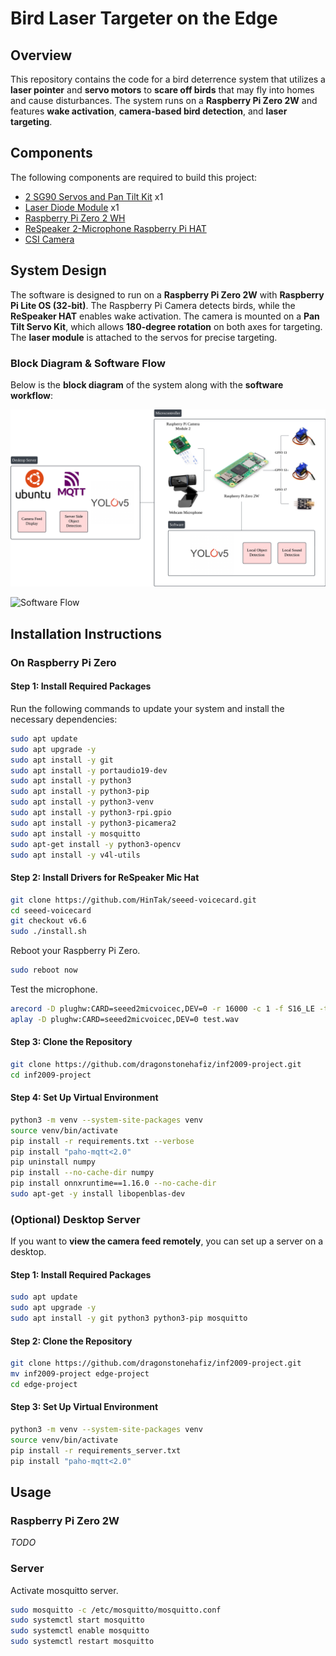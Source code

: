# **Bird Laser Targeter on the Edge**

## **Overview**

This repository contains the code for a bird deterrence system that utilizes a **laser pointer** and **servo motors** to **scare off birds** that may fly into homes and cause disturbances. The system runs on a **Raspberry Pi Zero 2W** and features **wake activation**, **camera-based bird detection**, and **laser targeting**.

## **Components**

The following components are required to build this project:

- [2 SG90 Servos and Pan Tilt Kit](https://sg.cytron.io/p-pan-tilt-servo-kit-for-camera-unassembled) x1
- [Laser Diode Module](https://shopee.sg/kuriosity.sg/8657033875) x1
- [Raspberry Pi Zero 2 WH](https://sg.cytron.io/p-raspberry-pi-zero-2-w)
- [ReSpeaker 2-Microphone Raspberry Pi HAT](https://sg.cytron.io/p-respeaker-2-microphone-raspberry-pi-hat)
- [CSI Camera](https://sg.cytron.io/p-5mp-camera-board-for-raspberry-pi)

## **System Design**

The software is designed to run on a **Raspberry Pi Zero 2W** with **Raspberry Pi Lite OS (32-bit)**. The Raspberry Pi Camera detects birds, while the **ReSpeaker HAT** enables wake activation. The camera is mounted on a **Pan Tilt Servo Kit**, which allows **180-degree rotation** on both axes for targeting. The **laser module** is attached to the servos for precise targeting.

### **Block Diagram & Software Flow**

Below is the **block diagram** of the system along with the **software workflow**:

![Block Diagram](image/BlockDiagram.png)

![Software Flow](image/SoftwareFlow.png)

## **Installation Instructions**

### **On Raspberry Pi Zero**

#### **Step 1: Install Required Packages**

Run the following commands to update your system and install the necessary dependencies:

```bash
sudo apt update
sudo apt upgrade -y
sudo apt install -y git 
sudo apt install -y portaudio19-dev 
sudo apt install -y python3 
sudo apt install -y python3-pip 
sudo apt install -y python3-venv
sudo apt install -y python3-rpi.gpio 
sudo apt install -y python3-picamera2 
sudo apt install -y mosquitto
sudo apt-get install -y python3-opencv
sudo apt install -y v4l-utils
```

#### **Step 2: Install Drivers for ReSpeaker Mic Hat**

```bash
git clone https://github.com/HinTak/seeed-voicecard.git
cd seeed-voicecard
git checkout v6.6
sudo ./install.sh
```

Reboot your Raspberry Pi Zero.

```bash
sudo reboot now
```

Test the microphone.

```bash
arecord -D plughw:CARD=seeed2micvoicec,DEV=0 -r 16000 -c 1 -f S16_LE -t wav -d 5 test.wav
aplay -D plughw:CARD=seeed2micvoicec,DEV=0 test.wav
```

#### **Step 3: Clone the Repository**

```bash
git clone https://github.com/dragonstonehafiz/inf2009-project.git
cd inf2009-project
```

#### **Step 4: Set Up Virtual Environment**

```bash
python3 -m venv --system-site-packages venv
source venv/bin/activate
pip install -r requirements.txt --verbose
pip install "paho-mqtt<2.0"
pip uninstall numpy
pip install --no-cache-dir numpy
pip install onnxruntime==1.16.0 --no-cache-dir
sudo apt-get -y install libopenblas-dev
```

### **(Optional) Desktop Server**

If you want to **view the camera feed remotely**, you can set up a server on a desktop.

#### **Step 1: Install Required Packages**

```bash
sudo apt update
sudo apt upgrade -y
sudo apt install -y git python3 python3-pip mosquitto
```

#### **Step 2: Clone the Repository**

```bash
git clone https://github.com/dragonstonehafiz/inf2009-project.git
mv inf2009-project edge-project
cd edge-project
```

#### **Step 3: Set Up Virtual Environment**

```bash
python3 -m venv --system-site-packages venv
source venv/bin/activate
pip install -r requirements_server.txt
pip install "paho-mqtt<2.0"
```

## Usage

### Raspberry Pi Zero 2W 

*TODO*

### Server

Activate mosquitto server.

```bash
sudo mosquitto -c /etc/mosquitto/mosquitto.conf
sudo systemctl start mosquitto
sudo systemctl enable mosquitto
sudo systemctl restart mosquitto
```